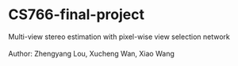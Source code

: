 # CS766-final-project
Multi-view stereo estimation with pixel-wise view selection network <br>  
Author: Zhengyang Lou, Xucheng Wan, Xiao Wang <br>  
